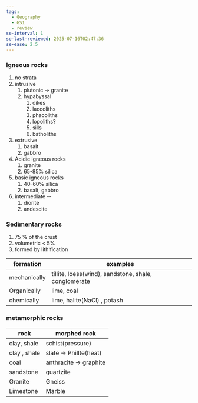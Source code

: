 ```yaml
---
tags:
  - Geography
  - GS1
  - review
se-interval: 1
se-last-reviewed: 2025-07-16T02:47:36
se-ease: 2.5
---
```

### Igneous rocks
1. no strata
2. intrusive
	1. plutonic -> granite
	2. hypabyssal
		1. dikes
		2. laccoliths
		3. phacoliths
		4. lopoliths?
		5. sills
		6. batholiths
3. extrusive 
	1. basalt
	2. gabbro
4. Acidic igneous rocks
	1. granite
	2. 65-85% silica
5. basic igneous rocks
	1. 40-60% silica
	2. basalt, gabbro
6. intermediate --
	1. diorite
	2. andescite
### Sedimentary rocks
1. 75 % of the crust
2. volumetric < 5%
3. formed by lithification

| formation    | examples                                             |
| ------------ | ---------------------------------------------------- |
| mechanically | tillite, loess(wind), sandstone, shale, conglomerate |
| Organically  | lime, coal                                           |
| chemically   | lime, halite(NaCl) , potash                          |
### metamorphic rocks

| rock         | morphed rock           |
| ------------ | ---------------------- |
| clay, shale  | schist(pressure)       |
| clay , shale | slate -> Phillte(heat) |
| coal         | anthracite -> graphite |
| sandstone    | quartzite              |
| Granite      | Gneiss                 |
| Limestone    | Marble                 |
